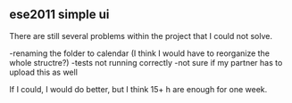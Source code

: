 ## ese2011 simple ui

There are still several problems within the project that I could not solve.

-renaming the folder to calendar (I think I would have to reorganize the whole structre?)
-tests not running correctly
-not sure if my partner has to upload this as well

If I could, I would do better, but I think 15+ h are enough for one week.
